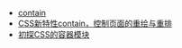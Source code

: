 - [contain](https://css-tricks.com/almanac/properties/c/contain/)
- [CSS新特性contain，控制页面的重绘与重排](https://www.cnblogs.com/coco1s/p/14733974.html)
- [初探CSS的容器模块](https://www.w3cplus.com/css/deep-dive-into-css-contain.html)
